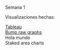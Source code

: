 Semana 1

Visualizaciones hechas:

<a href="https://danielacanette.github.io/infovis/s1/tableau.html">Tableau </a><br>
<a href="https://danielacanette.github.io/infovis/s1/Bumpchart.html">Bump raw graphs</a> <br>
Hola mundo <br>
Staked area charts <br>
